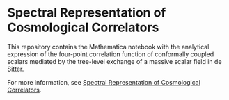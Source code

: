 # Spectral Representation of Cosmological Correlators

This repository contains the Mathematica notebook with the analytical expression of the four-point correlation function of conformally coupled scalars mediated by the tree-level exchange of a massive scalar field in de Sitter. 

For more information, see [Spectral Representation of Cosmological Correlators](https://arxiv.org/abs/2409.02072).
